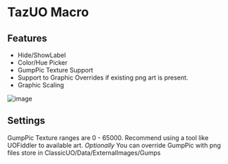 # TazUO Macro
## Features
* Hide/ShowLabel
* Color/Hue Picker
* GumpPic Texture Support 
* Support to Graphic Overrides if existing png art is present.
* Graphic Scaling

![image](https://user-images.githubusercontent.com/127065794/229312941-3d757a9a-fd55-4b95-aadc-9ab063a1e46c.png)

## Settings
GumpPic Texture ranges are 0 - 65000. Recommend using a tool like UOFiddler to available art.
*Optionally* You can override GumpPic with png files store in ClassicUO/Data/ExternalImages/Gumps
